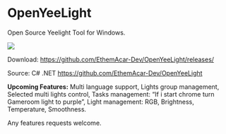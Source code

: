 # OpenYeeLight
Open Source Yeelight Tool for Windows.

![](https://i.imgur.com/CnkDqju.png)

Download: https://github.com/EthemAcar-Dev/OpenYeeLight/releases/

Source: C# .NET https://github.com/EthemAcar-Dev/OpenYeeLight

**Upcoming Features:**
Multi language support,
Lights group management,
Selected multi lights control,
Tasks management: “If i start chrome turn Gameroom light to purple”,
Light management: RGB, Brightness, Temperature, Smoothness.

Any features requests welcome.

